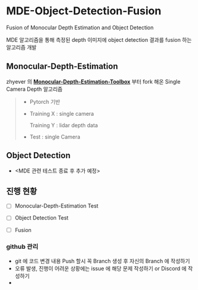 # MDE-Object-Detection-Fusion

Fusion of Monocular Depth Estimation and Object Detection

MDE 알고리즘을 통해 측정된 depth 이미지에 object detection 결과를 fusion 하는 알고리즘 개발



## Monocular-Depth-Estimation

zhyever 의     **[Monocular-Depth-Estimation-Toolbox](https://github.com/zhyever/Monocular-Depth-Estimation-Toolbox)**     부터 fork 해온 Single Camera Depth 알고리즘

> * Pytorch 기반
>
> * Training X : single camera
>
>   Training Y : lidar depth data
>
> * Test : single Camera
>



## Object Detection

* <MDE 관련 테스트 종료 후 추가 예정>





## 진행 현황 

- [ ] Monocular-Depth-Estimation Test
- [ ] Object Detection Test
- [ ] Fusion



### github 관리

* git 에 코드 변경 내용 Push 할시 꼭 Branch 생성 후 자신의 Branch 에 작성하기
* 오류 발생, 진행이 어려운 상황에는 issue 에 해당 문제 작성하기 or Discord 에 작성하기
* 

